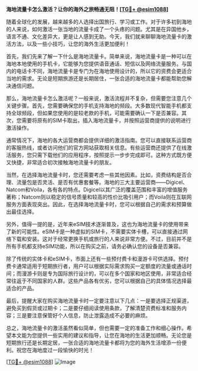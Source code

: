 **海地流量卡怎么激活？让你的海外之旅畅通无阻！[[TG💪+ @esim1088](https://t.me/s/esim1088)]**

随着全球化的发展，越来越多的人选择出国旅行、学习或工作。对于许多初到海地的人来说，如何激活一张当地的流量卡成了一个头疼的问题。尤其是在异国他乡，语言不通、文化差异大，更是让人感到无助。今天，我们就来聊聊海地流量卡的激活方法，以及一些小技巧，让您的海外生活更加便利！

首先，我们先来了解一下什么是海地流量卡。简单来说，海地流量卡是一种可以在海地本地使用的手机卡，它能够为您提供语音通话、短信以及网络流量服务。与国内的电话卡不同，海地流量卡是专门为在海地使用设计的，所以它的资费会更适合当地的需求。无论是短期旅游还是长期居住，一张合适的海地流量卡都能帮助您解决通信问题。

那么，海地流量卡怎么激活呢？一般来说，激活流程并不复杂，但需要您注意几个关键步骤。首先，您需要确保您的手机支持海地的频段。大多数现代智能手机都支持全球频段，但如果您使用的是较老款的手机，可能需要确认一下是否兼容。其次，您需要将原有的SIM卡取出，插入海地流量卡，并按照运营商提供的说明进行激活操作。

通常情况下，海地的各大运营商都会提供详细的激活指南。您可以直接联系运营商的客服热线，或者访问他们的官方网站获取相关信息。有些运营商还提供了在线激活服务，您只需下载他们的应用程序，按照提示一步步完成即可。这种方式既方便又快捷，非常适合初次接触海地流量卡的朋友。

当然，在选择海地流量卡时，您还需要考虑一些其他因素。比如，资费结构是否合理、流量包是否灵活、是否有优惠套餐等。海地的三大主要运营商——Digicel、Natcom和Voila，各有各的特点。Digicel以其广泛的覆盖范围和丰富的增值服务著称；Natcom则以稳定的信号质量和较高的性价比吸引用户；而Voila则在互联网服务方面表现突出。因此，在选择海地流量卡时，您可以根据自己的需求和预算做出最佳选择。

另外，值得一提的是，近年来eSIM技术逐渐普及，这也为海地流量卡的使用带来了新的可能性。eSIM卡是一种虚拟的SIM卡，不需要实体卡槽，可以直接通过网络下载和安装。这对于经常更换手机或旅行的人来说非常方便。不过，目前并不是所有手机都支持eSIM功能，所以在购买之前，请务必确认您的设备是否兼容。

除了传统的实体卡和eSIM卡，市面上还有一些预付费卡和漫游卡可供选择。预付费卡通常适用于短期旅行者，用户可以根据实际需求购买一定额度的流量或通话时间；而漫游卡则是专为国际旅行设计的，可以在多个国家和地区使用，非常适合经常往返于不同国家的人群。这些产品各有优劣，您可以根据自己的具体情况选择最适合的产品。

最后，提醒大家在购买海地流量卡时一定要注意以下几点：一是要选择正规渠道，避免买到假货或过期卡；二是要仔细阅读使用条款，了解清楚资费标准和服务内容；三是要注意保管好个人信息，防止泄露造成不必要的麻烦。

总之，海地流量卡的激活虽然看似简单，但也需要一定的准备工作和细心操作。希望本文能为您提供一些实用的建议和指导，让您在海地的生活更加顺畅。无论您是短期旅行还是长期定居，一张合适的海地流量卡都将为您的海外生活增添一份便利。祝您在海地度过一段愉快的时光！

[[TG💪+ @esim1088](https://t.me/s/esim1088)] 
![Image](https://i.postimg.cc/4NQfJmqS/Snipaste-2025-05-13-00-14-12.png)